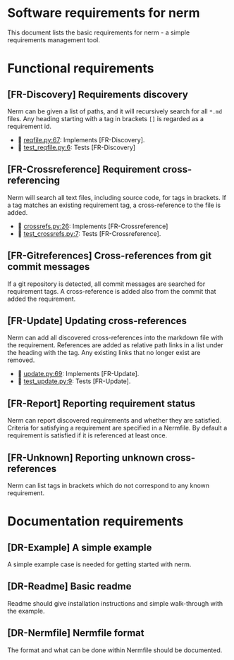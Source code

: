 Software requirements for nerm
==============================

This document lists the basic requirements for nerm - a simple requirements management tool.

Functional requirements
=======================

[FR-Discovery] Requirements discovery
-------------------------------------
Nerm can be given a list of paths, and it will recursively search for all `*.md` files.
Any heading starting with a tag in brackets `[]` is regarded as a requirement id.

- &#128279; [reqfile.py:67](nerm/reqfile.py#L67): Implements [FR-Discovery].
- &#128279; [test_reqfile.py:6](tests/test_reqfile.py#L6): Tests [FR-Discovery]

[FR-Crossreference] Requirement cross-referencing
-------------------------------------------------
Nerm will search all text files, including source code, for tags in brackets.
If a tag matches an existing requirement tag, a cross-reference to the file is added.

- &#128279; [crossrefs.py:26](nerm/crossrefs.py#L26): Implements [FR-Crossreference]
- &#128279; [test_crossrefs.py:7](tests/test_crossrefs.py#L7): Tests [FR-Crossreference].

[FR-Gitreferences] Cross-references from git commit messages
------------------------------------------------------------
If a git repository is detected, all commit messages are searched for requirement tags.
A cross-reference is added also from the commit that added the requirement.

[FR-Update] Updating cross-references
-------------------------------------
Nerm can add all discovered cross-references into the markdown file with the requirement.
References are added as relative path links in a list under the heading with the tag.
Any existing links that no longer exist are removed.

- &#128279; [update.py:69](nerm/update.py#L69): Implements [FR-Update].
- &#128279; [test_update.py:9](tests/test_update.py#L9): Tests [FR-Update].

[FR-Report] Reporting requirement status
----------------------------------------
Nerm can report discovered requirements and whether they are satisfied.
Criteria for satisfying a requirement are specified in a Nermfile.
By default a requirement is satisfied if it is referenced at least once.

[FR-Unknown] Reporting unknown cross-references
-----------------------------------------------
Nerm can list tags in brackets which do not correspond to any known requirement.

Documentation requirements
==========================

[DR-Example] A simple example
-----------------------------
A simple example case is needed for getting started with nerm.

[DR-Readme] Basic readme
------------------------
Readme should give installation instructions and simple walk-through with the example.

[DR-Nermfile] Nermfile format
-----------------------------
The format and what can be done within Nermfile should be documented.
